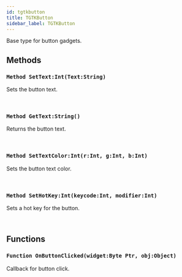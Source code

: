 ```yaml
---
id: tgtkbutton
title: TGTKButton
sidebar_label: TGTKButton
---
```


Base type for button gadgets.


## Methods

### `Method SetText:Int(Text:String)`

Sets the button text.

<br/>

### `Method GetText:String()`

Returns the button text.

<br/>

### `Method SetTextColor:Int(r:Int, g:Int, b:Int)`

Sets the button text color.

<br/>

### `Method SetHotKey:Int(keycode:Int, modifier:Int)`

Sets a hot key for the button.

<br/>

## Functions

### `Function OnButtonClicked(widget:Byte Ptr, obj:Object)`

Callback for button click.

<br/>

